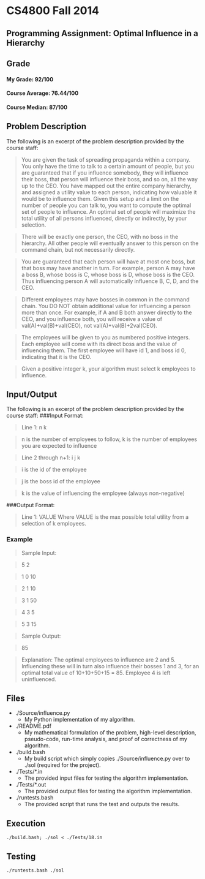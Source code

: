 CS4800 Fall 2014
======
Programming Assignment: Optimal Influence in a Hierarchy
------
## Grade
#### My Grade: 92/100
#### Course Average: 76.44/100
#### Course Median: 87/100

## Problem Description
The following is an excerpt of the problem description provided by the course staff:
>You are given the task of spreading propaganda within a company. You only have
the time to talk to a certain amount of people, but you are guaranteed that if
you influence somebody, they will influence their boss, that person will
influence their boss, and so on, all the way up to the CEO. You have mapped out
the entire company hierarchy, and assigned a utility value to each person,
indicating how valuable it would be to influence them. Given this setup and a
limit on the number of people you can talk to, you want to compute the optimal
set of people to influence. An optimal set of people will maximize the total
utility of all persons influenced, directly or indirectly, by your selection.

>There will be exactly one person, the CEO, with no boss in the hierarchy. All
other people will eventually answer to this person on the command chain, but not
necessarily directly.

>You are guaranteed that each person will have at most one boss, but that boss
may have another in turn. For example, person A may have a boss B, whose boss is
C, whose boss is D, whose boss is the CEO. Thus influencing person A will
automatically influence B, C, D, and the CEO.

>Different employees may have bosses in common in the command chain. You DO NOT
obtain additional value for influencing a person more than once. For example, if
A and B both answer directly to the CEO, and you influence both, you will
receive a value of val(A)+val(B)+val(CEO), not val(A)+val(B)+2val(CEO).

>The employees will be given to you as numbered positive integers. Each employee
will come with its direct boss and the value of influencing them. The first
employee will have id 1, and boss id 0, indicating that it is the CEO.

>Given a positive integer k, your algorithm must select k employees to influence.

## Input/Output
The following is an excerpt of the problem description provided by the course staff:
###Input Format:
>Line 1: n k

>n is the number of employees to follow, k is the number of employees you are expected to influence

>Line 2 through n+1: i j k

>i is the id of the employee

>j is the boss id of the employee

>k is the value of influencing the employee (always non-negative)

###Output Format:
>Line 1: VALUE
>Where VALUE is the max possible total utility from a selection of k employees.

### Example
>Sample Input:

>5 2

>1 0 10

>2 1 10

>3 1 50

>4 3 5

>5 3 15

>Sample Output:

>85

>Explanation: The optimal employees to influence are 2 and 5. Influencing these
will in turn also influence their bosses 1 and 3, for an optimal total value of
10+10+50+15 = 85. Employee 4 is left uninfluenced.

## Files
* ./Source/influence.py
  * My Python implementation of my algorithm.
* ./README.pdf
  * My mathematical formulation of the problem, high-level description, pseudo-code, run-time analysis, and proof of correctness of my algorithm.
* ./build.bash
  * My build script which simply copies ./Source/influence.py over to ./sol (required for the project).
* ./Tests/*.in
  * The provided input files for testing the algorithm implementation.
* ./Tests/*.out
  * The provided output files for testing the algorithm implementation.
* ./runtests.bash
  * The provided script that runs the test and outputs the results.
  
## Execution
`
./build.bash; ./sol < ./Tests/18.in
`
## Testing
`
./runtests.bash ./sol
`
